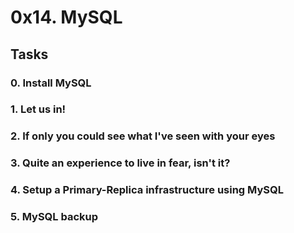# 0x14. MySQL

## Tasks
### 0. Install MySQL
### 1. Let us in!
### 2. If only you could see what I've seen with your eyes
### 3. Quite an experience to live in fear, isn't it?
### 4. Setup a Primary-Replica infrastructure using MySQL 
### 5. MySQL backup
